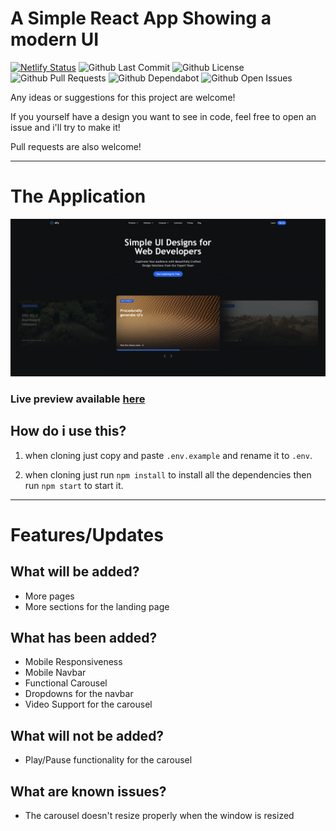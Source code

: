 # A Simple React App Showing  a modern UI

[![Netlify Status](https://api.netlify.com/api/v1/badges/e550366a-64aa-4db4-9201-a19ccdb063bf/deploy-status)](https://app.netlify.com/sites/ui-design-2/deploys)
![Github Last Commit](https://badgen.net/github/last-commit/Kevin-Vink/modern_ui)
![Github License](https://badgen.net/github/license/Kevin-Vink/modern_ui)
![Github Pull Requests](https://badgen.net/github/prs/Kevin-Vink/modern_ui)
![Github Dependabot](https://badgen.net/github/dependabot/Kevin-Vink/modern_ui)
![Github Open Issues](https://badgen.net/github/open-issues/Kevin-Vink/modern_ui)

Any ideas or suggestions for this project are welcome!

If you yourself have a design you want to see in code, feel free to open an issue and i'll try to make it!

Pull requests are also welcome!

---

# The Application

![preview.png](preview.png)
### Live preview available [here](https://ui-design-2.netlify.com/)

## How do i use this?

1. when cloning just copy and paste ```.env.example``` and rename it to ```.env```.

2. when cloning just run ```npm install``` to install all the dependencies then run ```npm start``` to start it.

---

# Features/Updates

## What will be added?
- More pages
- More sections for the landing page

## What has been added?
- Mobile Responsiveness
- Mobile Navbar
- Functional Carousel
- Dropdowns for the navbar
- Video Support for the carousel

## What will not be added?
- Play/Pause functionality for the carousel

## What are known issues?
- The carousel doesn't resize properly when the window is resized
